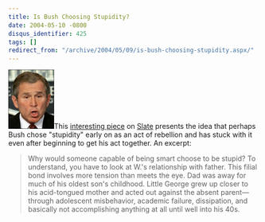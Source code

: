 ```yaml
---
title: Is Bush Choosing Stupidity?
date: 2004-05-10 -0800
disqus_identifier: 425
tags: []
redirect_from: "/archive/2004/05/09/is-bush-choosing-stupidity.aspx/"
---
```


![Dubya](/images/Dubya.jpg)This [interesting
piece](http://slate.msn.com/id/2100064/) on
[Slate](http://www.slate.com) presents the idea that perhaps Bush chose
"stupidity" early on as an act of rebellion and has stuck with it even
after beginning to get his act together. An excerpt:

> Why would someone capable of being smart choose to be stupid? To
> understand, you have to look at W.'s relationship with father. This
> filial bond involves more tension than meets the eye. Dad was away for
> much of his oldest son's childhood. Little George grew up closer to
> his acid-tongued mother and acted out against the absent
> parent—through adolescent misbehavior, academic failure, dissipation,
> and basically not accomplishing anything at all until well into his
> 40s.

